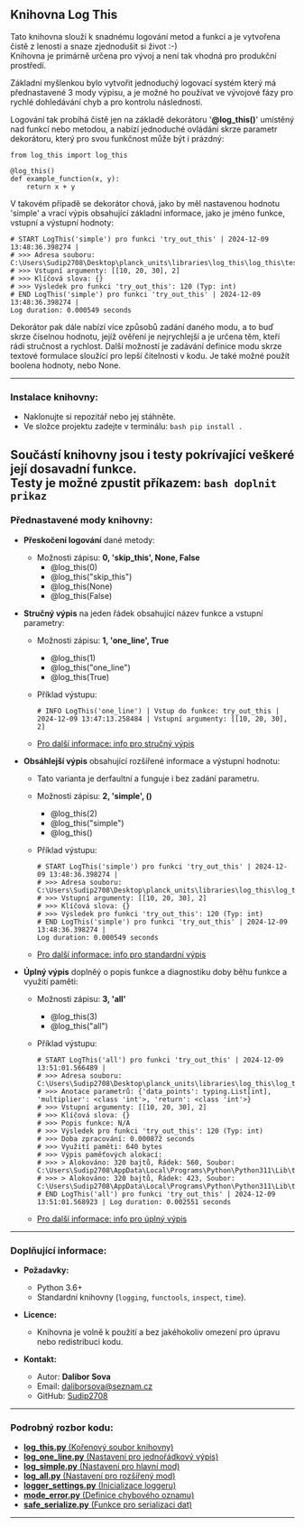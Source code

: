 ## Knihovna Log This

Tato knihovna slouží k snadnému logování metod a funkcí a je vytvořena čistě z lenosti a snaze zjednodušit si život :-)  
Knihovna je primárně určena pro vývoj a není tak vhodná pro produkční prostředí.

Základní myšlenkou bylo vytvořit jednoduchý logovací systém který má přednastavené 3 mody výpisu,
a je možné ho používat ve vývojové fázy pro rychlé dohledávání chyb a pro kontrolu následností.

Logování tak probíhá čistě jen na základě dekorátoru '**@log_this()**' umístěný nad funkcí nebo metodou,
a nabízí jednoduché ovládání skrze parametr dekorátoru, který pro svou funkčnost může být i prázdný:

    from log_this import log_this
    
    @log_this()
    def example_function(x, y):
        return x + y

V takovém případě se dekorátor chová, jako by měl nastavenou hodnotu 'simple' a vrací výpis obsahující základní 
informace, jako je jméno funkce, vstupní a výstupní hodnoty:

    # START LogThis('simple') pro funkci 'try_out_this' | 2024-12-09 13:48:36.398274 |
    # >>> Adresa souboru: C:\Users\Sudip2708\Desktop\planck_units\libraries\log_this\log_this\tests\_try_out_this.py
    # >>> Vstupní argumenty: [[10, 20, 30], 2]
    # >>> Klíčová slova: {}
    # >>> Výsledek pro funkci 'try_out_this': 120 (Typ: int)
    # END LogThis('simple') pro funkci 'try_out_this' | 2024-12-09 13:48:36.398274 | 
    Log duration: 0.000549 seconds

Dekorátor pak dále nabízí více způsobů zadání daného modu, a to buď skrze číselnou hodnotu, 
jejíž ověření je nejrychlejší a je určena těm, kteří rádi stručnost a rychlost.
Další možností je zadávání definice modu skrze textové formulace sloužící pro lepší čitelnosti v kodu.
Je také možné použít boolena hodnoty, nebo None.

---

### Instalace knihovny:

- Naklonujte si repozitář nebo jej stáhněte.
- Ve složce projektu zadejte v terminálu:
       ```bash
       pip install .
       ```

Součástí knihovny jsou i testy pokrívající veškeré její dosavadní funkce.  
Testy je možné zpustit příkazem:
       ```bash
       doplnit prikaz
       ```
---

### Přednastavené mody knihovny:

- **Přeskočení logování** dané metody:  
  - Možnosti zápisu: **0, 'skip_this', None, False**
    - @log_this(0)
    - @log_this("skip_this")
    - @log_this(None)
    - @log_this(False)


- **Stručný výpis** na jeden řádek obsahující název funkce a vstupní parametry:  
  - Možnosti zápisu: **1, 'one_line', True**   
    - @log_this(1)
    - @log_this("one_line")
    - @log_this(True)
  - Příklad výstupu:
  
        # INFO LogThis('one_line') | Vstup do funkce: try_out_this | 2024-12-09 13:47:13.258484 | Vstupní argumenty: [[10, 20, 30], 2] 

  - [Pro další informace: info pro stručný výpis](about_data/mode_descriptions/mode_one_line.md)





- **Obsáhlejší výpis** obsahující rozšířené informace a výstupní hodnotu:  
  - Tato varianta je derfaultní a funguje i bez zadání parametru. 
  - Možnosti zápisu: **2, 'simple', ()**  
    - @log_this(2)
    - @log_this("simple")
    - @log_this()
  - Příklad výstupu:

        # START LogThis('simple') pro funkci 'try_out_this' | 2024-12-09 13:48:36.398274 |
        # >>> Adresa souboru: C:\Users\Sudip2708\Desktop\planck_units\libraries\log_this\log_this\tests\_try_out_this.py
        # >>> Vstupní argumenty: [[10, 20, 30], 2]
        # >>> Klíčová slova: {}
        # >>> Výsledek pro funkci 'try_out_this': 120 (Typ: int)
        # END LogThis('simple') pro funkci 'try_out_this' | 2024-12-09 13:48:36.398274 | 
        Log duration: 0.000549 seconds

  - [Pro další informace: info pro standardní výpis](about_data/mode_descriptions/mode_simple.md)


- **Úplný výpis** doplněý o popis funkce a diagnostiku doby běhu funkce a využití paměti:  
  - Možnosti zápisu: **3, 'all'**  
    - @log_this(3)
    - @log_this("all")
  - Příklad výstupu:

        # START LogThis('all') pro funkci 'try_out_this' | 2024-12-09 13:51:01.566489 |
        # >>> Adresa souboru: C:\Users\Sudip2708\Desktop\planck_units\libraries\log_this\log_this\tests\_try_out_this.py
        # >>> Anotace parametrů: {'data_points': typing.List[int], 'multiplier': <class 'int'>, 'return': <class 'int'>}
        # >>> Vstupní argumenty: [[10, 20, 30], 2]
        # >>> Klíčová slova: {}
        # >>> Popis funkce: N/A
        # >>> Výsledek pro funkci 'try_out_this': 120 (Typ: int)
        # >>> Doba zpracování: 0.000872 seconds 
        # >>> Využití paměti: 640 bytes
        # >>> Výpis paměťových alokací:
        # >>> > Alokováno: 320 bajtů, Řádek: 560, Soubor: C:\Users\Sudip2708\AppData\Local\Programs\Python\Python311\Lib\tracemalloc.py
        # >>> > Alokováno: 320 bajtů, Řádek: 423, Soubor: C:\Users\Sudip2708\AppData\Local\Programs\Python\Python311\Lib\tracemalloc.py
        # END LogThis('all') pro funkci 'try_out_this' | 2024-12-09 13:51:01.568923 | Log duration: 0.002551 seconds

  - [Pro další informace: info pro úplný výpis](about_data/mode_descriptions/mode_all.md)

---


### Doplňující informace:

- **Požadavky:**  
  - Python 3.6+
  - Standardní knihovny (`logging`, `functools`, `inspect`, `time`).


- **Licence:**
  - Knihovna je volně k použití a bez jakéhokoliv omezení pro úpravu nebo redistribuci kodu.
    

- **Kontakt:**
  - Autor: **Dalibor Sova**  
  - Email: [daliborsova@seznam.cz](daliborsova@seznam.cz)  
  - GitHub: [Sudip2708](https://github.com/Sudip2708)
---

### Podrobný rozbor kodu:

- [**log_this.py** (Kořenový soubor knihovny)](about_data/code_descriptions/code_log_this.md)
- [**log_one_line.py** (Nastavení pro jednořádkový výpis)](about_data/code_descriptions/code_log_one_line.md)
- [**log_simple.py** (Nastavení pro hlavní mod)](about_data/code_descriptions/code_log_simple.md)
- [**log_all.py** (Nastavení pro rozšířený mod)](about_data/code_descriptions/code_log_all.md)
- [**logger_settings.py** (Inicializace loggeru)](about_data/code_descriptions/code_logger_settings.md)
- [**mode_error.py** (Definice chybového oznamu)](about_data/code_descriptions/code_mode_error.md)
- [**safe_serialize.py** (Funkce pro serializaci dat)](about_data/code_descriptions/code_safe_serialize.md)

---